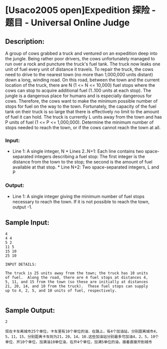# [Usaco2005 open]Expedition 探险 - 题目 - Universal Online Judge

## Description: 

A group of cows grabbed a truck and ventured on an expedition deep into the jungle. Being rather poor drivers, the cows unfortunately managed to run over a rock and puncture the truck's fuel tank. The truck now leaks one unit of fuel every unit of distance it travels. To repair the truck, the cows need to drive to the nearest town (no more than 1,000,000 units distant) down a long, winding road. On this road, between the town and the current location of the truck, there are N (1 <= N <= 10,000) fuel stops where the cows can stop to acquire additional fuel (1..100 units at each stop). The jungle is a dangerous place for humans and is especially dangerous for cows. Therefore, the cows want to make the minimum possible number of stops for fuel on the way to the town. Fortunately, the capacity of the fuel tank on their truck is so large that there is effectively no limit to the amount of fuel it can hold. The truck is currently L units away from the town and has P units of fuel (1 <= P <= 1,000,000). Determine the minimum number of stops needed to reach the town, or if the cows cannot reach the town at all. 

### Input: 

* Line 1: A single integer, N * Lines 2..N+1: Each line contains two space-separated integers describing a fuel stop: The first integer is the distance from the town to the stop; the second is the amount of fuel available at that stop. * Line N+2: Two space-separated integers, L and P 

### Output: 

* Line 1: A single integer giving the minimum number of fuel stops necessary to reach the town. If it is not possible to reach the town, output -1. 


## Sample Input: 
```
4
4 4
5 2
11 5
15 10
25 10

INPUT DETAILS:

The truck is 25 units away from the town; the truck has 10 units
of fuel.  Along the road, there are 4 fuel stops at distances 4,
5, 11, and 15 from the town (so these are initially at distances
21, 20, 14, and 10 from the truck).  These fuel stops can supply
up to 4, 2, 5, and 10 units of fuel, respectively.


```

## Sample Output: 
```
2

现在卡车离城市25个单位，卡车里有10个单位的油．在路上，有4个加油站，分别距离城市4，5，11，15，分别距离卡车则为21，20，14，10.这些加油站分别最多可加油4，2，5，10个单位．开10个单位，加满油10单位油，在开4个单位，加满5单位的油，接着直接开到城市

```

